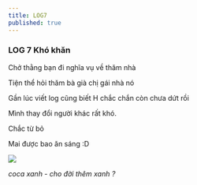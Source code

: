 ```yaml
---
title: LOG7
published: true
---
```


### LOG 7 Khó khăn

  
Chở thằng bạn đi nghĩa vụ về thăm nhà  
  
Tiện thể hỏi thăm bà già chị gái nhà nó  
  
Gần lúc viết log cũng biết H chắc chắn còn chưa dứt rồi  
  
Mình thay đổi người khác rất khó.  
  
Chắc từ bỏ  
  
Mai được bao ăn sáng :D  

![](https://scontent.fhan3-3.fna.fbcdn.net/v/t1.15752-9/67907416_468757803730265_820339921767104512_n.png?_nc_cat=108&_nc_oc=AQkxhp5mmy51owZbMdnd7L-kB1ZtKT5XReR_9WsZ3zRWbliVbP56vP4F-So5WFtoCFGn5YghPRKDetTp0bXe6QiX&_nc_ht=scontent.fhan3-3.fna&oh=9ccecfb5d69ab66976a093ecda122c0f&oe=5DD8CF54)

  
_coca xanh - cho đời thêm xanh ?_